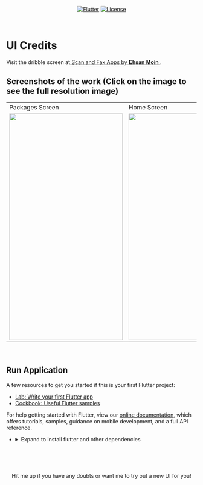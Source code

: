 <p align="center">
<a href=""><img title="Flutter" src="https://img.shields.io/badge/Flutter-2-blue?style=for-the-badge&logo=flutter"></a>
<a href=""><img title="License" src="https://img.shields.io/badge/License-Open Source-brightgreen?style=for-the-badge&logo="></a>
</p>

<br>

# UI Credits   

Visit the dribble screen at<a href="https://dribbble.com/shots/15020034-Scan-and-Fax-Apps"> Scan and Fax Apps
by 𝐄𝐡𝐬𝐚𝐧 𝐌𝐨𝐢𝐧
</a>.


## Screenshots of the work (Click on the image to see the full resolution image)
<table>
  <tr>
    <td>Packages Screen</td>
     <td>Home Screen</td>
     <td>History ScreenScreen</td>
  </tr>
  <tr>
    <td><img src="https://github.com/Vignesh0404/Flutter-UI-Kit/blob/main/send-fax/ouput/3.jpeg" width=300 height=600></td>
    <td><img src="https://github.com/Vignesh0404/Flutter-UI-Kit/blob/main/send-fax/ouput/2.jpeg" width=270 height=600></td>
    <td><img src="https://github.com/Vignesh0404/Flutter-UI-Kit/blob/main/send-fax/ouput/1.jpeg" width=270 height=600></td>
  </tr>
 </table>
 <br>
 
 
 ## Run Application
 
A few resources to get you started if this is your first Flutter project:

- [Lab: Write your first Flutter app](https://flutter.dev/docs/get-started/codelab)
- [Cookbook: Useful Flutter samples](https://flutter.dev/docs/cookbook)

For help getting started with Flutter, view our
[online documentation](https://flutter.dev/docs), which offers tutorials,
samples, guidance on mobile development, and a full API reference.

<ul><li><details>
<summary>Expand to install flutter and other dependencies</b></summary>
<li>Follow this to install <strong><a href="https://flutter.dev/docs/get-started/install">Flutter</a></strong></li>
</ul></li></ul></details></li></ul>
<br>
<br><br>
<p align="center">
  Hit me up if you have any doubts or want me to try out a new UI for you!
</p>

